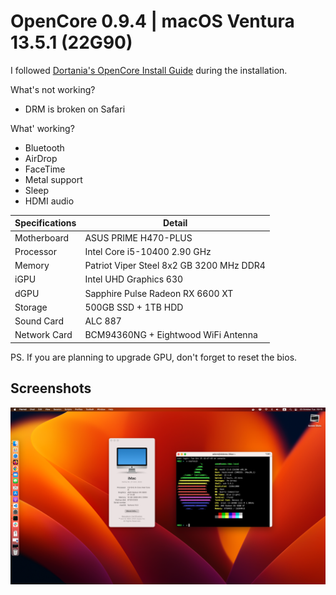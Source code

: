 # OpenCore 0.9.4 | macOS Ventura 13.5.1 (22G90)

I followed [Dortania's OpenCore Install Guide](https://dortania.github.io/OpenCore-Install-Guide/prerequisites.html) during the installation.

What's not working?

- DRM is broken on Safari

What' working?

- Bluetooth
- AirDrop
- FaceTime
- Metal support
- Sleep
- HDMI audio

| Specifications | Detail                                   |
| -------------- | ---------------------------------------- |
| Motherboard    | ASUS PRIME H470-PLUS                     |
| Processor      | Intel Core i5-10400 2.90 GHz             |
| Memory         | Patriot Viper Steel 8x2 GB 3200 MHz DDR4 |
| iGPU           | Intel UHD Graphics 630                   |
| dGPU           | Sapphire Pulse Radeon RX 6600 XT         |
| Storage        | 500GB SSD + 1TB HDD                      |
| Sound Card     | ALC 887                                  |
| Network Card   | BCM94360NG + Eightwood WiFi Antenna      |

PS. If you are planning to upgrade GPU, don't forget to reset the bios.

## Screenshots

![](./images/ss_ventura.png)
